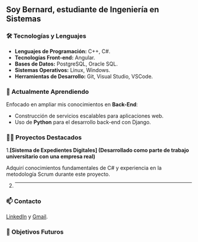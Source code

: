 ## Soy Bernard, estudiante de Ingeniería en Sistemas 


### 🛠️ Tecnologías y Lenguajes 

- **Lenguajes de Programación:** C++, C#.
- **Tecnologías Front-end:** Angular.
- **Bases de Datos:** PostgreSQL, Oracle SQL.
- **Sistemas Operativos:** Linux, Windows.
- **Herramientas de Desarrollo:** Git, Visual Studio, VSCode.


### 🌱 Actualmente Aprendiendo

Enfocado en ampliar mis conocimientos en **Back-End**:

- Construcción de servicios escalables para aplicaciones web.
- Uso de **Python** para el desarrollo back-end con Django.

### 👨‍💻 Proyectos Destacados

1.**[Sistema de Expedientes Digitales] (Desarrollado como parte de trabajo universitario con una empresa real)**

Adquirí conocimientos fundamentales de C# y experiencia en la metodología Scrum durante este proyecto.

2. ** **

### 📫 Contacto

[LinkedIn](https://www.linkedin.com/in/bernard-gonz%C3%A1lez-castro/) y [Gmail](enlace-a-tu-twitter).

### 🚀 Objetivos Futuros




